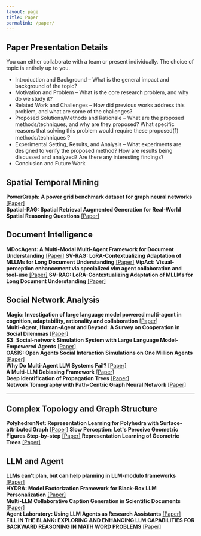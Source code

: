 ```yaml
---
layout: page
title: Paper
permalink: /paper/
---
```


## Paper Presentation Details
You can either collaborate with a team or present individually. The choice of topic is entirely up to you.
- Introduction and Background – What is the general impact and background of the topic?
- Motivation and Problem – What is the core research problem, and why do we study it?
- Related Work and Challenges – How did previous works address this problem, and what are some of the challenges?
- Proposed Solutions/Methods and Rationale – What are the proposed methods/techniques, and why are they proposed? What specific reasons that solving this problem would require these proposed(1) methods/techniques？
- Experimental Setting, Results, and Analysis – What experiments are designed to verify the proposed method? How are results being discussed and analyzed? Are there any interesting findings?
- Conclusion and Future Work


## Spatial Temporal Mining
**PowerGraph: A power grid benchmark dataset for graph neural networks** [[Paper]](https://arxiv.org/abs/2402.02827)<br>
**Spatial-RAG: Spatial Retrieval Augmented Generation for Real-World Spatial Reasoning Questions** [[Paper]](https://arxiv.org/abs/2502.18470)<br>


## Document Intelligence
**MDocAgent: A Multi-Modal Multi-Agent Framework for Document Understanding** [[Paper]](https://arxiv.org/abs/2503.13964)
**SV-RAG: LoRA-Contextualizing Adaptation of MLLMs for Long Document Understanding** [[Paper]](https://arxiv.org/abs/2411.01106)
**VipAct: Visual-perception enhancement via specialized vlm agent collaboration and tool-use** [[Paper]]()
**SV-RAG: LoRA-Contextualizing Adaptation of MLLMs for Long Document Understanding** [[Paper]](https://arxiv.org/abs/2411.01106)


## Social Network Analysis
**Magic: Investigation of large language model powered multi-agent in cognition, adaptability, rationality and collaboration** [[Paper]](https://aclanthology.org/2024.emnlp-main.416/)<br>
**Multi-Agent, Human-Agent and Beyond: A Survey on Cooperation in Social Dilemmas** [[Paper]](https://arxiv.org/abs/2402.17270)<br>
**S3: Social-network Simulation System with Large Language Model-Empowered Agents** [[Paper]](https://arxiv.org/abs/2307.14984)<br>
**OASIS: Open Agents Social Interaction Simulations on One Million Agents** [[Paper]](https://oasis.camel-ai.org/)<br>
**Why Do Multi-Agent LLM Systems Fail?** [[Paper]](https://arxiv.org/abs/2503.13657)<br>
**A Multi-LLM Debiasing Framework** [[Paper]](https://arxiv.org/abs/2409.13884)<br>
**Deep Identification of Propagation Trees** [[Paper]](https://arxiv.org/abs/2503.00646)<br>
**Network Tomography with Path-Centric Graph Neural Network** [[Paper]](https://arxiv.org/abs/2502.16430)<br>
****


## Complex Topology and Graph Structure
**PolyhedronNet: Representation Learning for Polyhedra with Surface-attributed Graph** [[Paper]](https://arxiv.org/abs/2502.01814)
**Slow Perception: Let's Perceive Geometric Figures Step-by-step** [[Paper]](https://arxiv.org/abs/2412.20631)
**Representation Learning of Geometric Trees** [[Paper]](https://dl.acm.org/doi/abs/10.1145/3637528.3671688)



## LLM and Agent
**LLMs can't plan, but can help planning in LLM-modulo frameworks** [[Paper]](https://arxiv.org/abs/2402.01817)<br>
**HYDRA: Model Factorization Framework for Black-Box LLM Personalization** [[Paper]](https://arxiv.org/abs/2402.08219)<br>
**Multi-LLM Collaborative Caption Generation in Scientific Documents** [[Paper]](https://arxiv.org/abs/2501.02552)<br>
**Agent Laboratory: Using LLM Agents as Research Assistants** [[Paper]](https://arxiv.org/abs/2501.04227)<br>
**FILL IN THE BLANK: EXPLORING AND ENHANCING LLM CAPABILITIES FOR BACKWARD REASONING IN MATH WORD PROBLEMS** [[Paper]](https://openreview.net/pdf?id=ABIcBDLBVG)<br>


